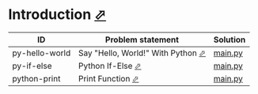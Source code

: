 # Introduction [⬀](https://www.hackerrank.com/domains/python/py-introduction)


| ID             | Problem statement                                                                         | Solution                          |
|----------------|-------------------------------------------------------------------------------------------|-----------------------------------|
| py-hello-world | Say "Hello, World!" With Python [⬀](https://www.hackerrank.com/challenges/py-hello-world) | [main.py](py-hello-world/main.py) |
| py-if-else     | Python If-Else [⬀](https://www.hackerrank.com/challenges/py-if-else)                      | [main.py](py-if-else/main.py)     |
| python-print   | Print Function [⬀](https://www.hackerrank.com/challenges/python-print)                    | [main.py](python-print/main.py)   |

